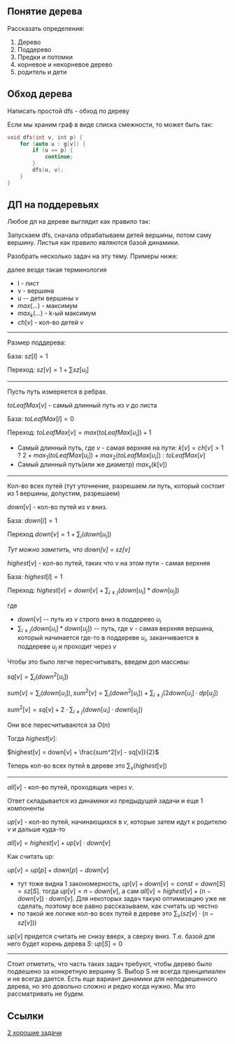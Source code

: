 

## Понятие дерева

Рассказать определения:

1. Дерево
2. Поддерево
3. Предки и потомки
4. корневое и некорневое дерево
5. родитель и дети


## Обход дерева

Написать простой dfs - обход по дереву

Если мы храним граф в виде списка смежности, то может быть так:

```c++
void dfs(int v, int p) {
    for (auto u : g[v]) {
        if (u == p) {
            continue;
        }
        dfs(u, v);
    }
}
```

## ДП на поддеревьях

Любое дп на дереве выглядит как правило так:

Запускаем dfs, сначала обрабатываем детей вершины, потом саму вершину. Листья как правило являются базой динамики.

Разобрать несколько задач на эту тему. Примеры ниже:

далее везде такая терминология 

* l - лист
* v - вершина
* u -- дети вершины v
* $max$(...) - максимум
* $max_k$(...) - k-ый максимум
* $ch[v]$ - кол-во детей $v$

---------------

Размер поддерева:

База: $sz[l] = 1$

Переход: $sz[v] = 1 + \sum sz[u_i]$

------------

Пусть путь измеряется в ребрах.

$toLeafMax[v]$ - самый длинный путь из $v$ до листа

База: $toLeafMax[l] = 0$

Переход:  $toLeafMax[v] = max(toLeafMax[u_i]) + 1$


* Самый длинный путь, где $v$ - самая верхняя на пути:
$k[v] = ch[v] > 1$ ? $2 + max_1(toLeafMax[u_i]) + max_2(toLeafMax[u_i])$ : $toLeafMax[v]$
* Самый длинный путь(или же диаметр) $max_v(k[v])$

--------------------

Кол-во всех путей (тут уточнение, разрешаем ли путь, который состоит из 1 вершины, допустим, разрешаем)

$down[v]$ - кол-во путей из $v$ вниз.

База: $down[l] = 1$

Переход $down[v] = 1 + \sum_{i}(down[u_i])$

_Тут можно заметить, что down[v] = sz[v]_

$highest[v]$ - кол-во путей, таких что $v$ на этом пути - самая верхняя

База: $highest[l] = 1$

Переход: $highest[v] = down[v] + \sum_{i \neq j} (down[u_i] * down[u_j])$

где

* $down[v]$ -- путь из $v$ строго вниз в поддерево $u_i$
* $\sum_{i \neq j} (down[u_i] * down[u_j])$ -- путь, где $v$ - самая верхняя вершина, который начинается где-то в поддереве $u_i$, заканчивается в поддереве $u_j$ и проходит через $v$

Чтобы это было легче пересчитывать, введем доп массивы:

$sq[v] = \sum_{i}(down^2[u_i])$

$sum[v] = \sum_{i}(down[u_i]), sum^2[v] = \sum_{i}(down^2[u_i]) + \sum_{i \neq j}(2down[u_i] \cdot dp[u_j])$

$sum^2[v] = sq[v] + 2 \cdot \sum_{i \neq j}(down[u_i] \cdot down[u_j])$

Они все пересчитываются за $O(n)$

Тогда $highest[v]$:

$highest[v] = down[v] + \frac{sum^2[v] - sq[v]}{2}$

Теперь кол-во всех путей в дереве это $\sum_v (highest[v])$

---------------


$all[v]$ - кол-во путей, проходящих через $v$.

Ответ складывается из динамики из предыдущей задачи и еще 1 компоненты

$up[v]$ - кол-во путей, начинающихся в $v$, которые затем идут к родителю $v$ и дальше куда-то

$all[v] = highest[v] + up[v] \cdot down[v]$

Как считать up:

$up[v] = up[p] + down[p] - down[v]$

* тут тоже видна 1 закономерность, $up[v] + down[v] = const = down[S] = sz[S]$.
тогда $up[v] = n - down[v]$, а сам $all[v] = highest[v] + (n - down[v]) \cdot down[v]$. Для некоторых задач такую оптимизацию уже не сделать, поэтому все равно рассказываем, как считать up честно
* по такой же логике кол-во всех путей в дереве это $\sum_v (sz[v] \cdot (n - sz[v]))$

$up[v]$ придется считать не снизу вверх, а сверху вниз. Т.е. базой для него будет корень дерева $S$: $up[S] = 0$

---------------

Стоит отметить, что часть таких задач требуют, чтобы дерево было подвешено за конкретную вершину S. Выбор S не всегда принципиален и не всегда дается. Есть еще вариант динамики для неподвешенного дерева, но это довольно сложно и редко когда нужно. Мы это рассматривать не будем.



## Ссылки

[2 хорошие задачи](https://neerc.ifmo.ru/wiki/index.php?title=%D0%94%D0%B8%D0%BD%D0%B0%D0%BC%D0%B8%D0%BA%D0%B0_%D0%BF%D0%BE_%D0%BF%D0%BE%D0%B4%D0%B4%D0%B5%D1%80%D0%B5%D0%B2%D1%8C%D1%8F%D0%BC)